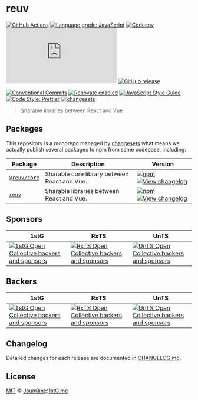 # reuv

[![GitHub Actions](https://github.com/rx-ts/reuv/workflows/CI/badge.svg)](https://github.com/rx-ts/reuv/actions/workflows/ci.yml)
[![Language grade: JavaScript](https://img.shields.io/lgtm/grade/javascript/g/rx-ts/reuv.svg?logo=lgtm&logoWidth=18)](https://lgtm.com/projects/g/rx-ts/reuv/context:javascript)
[![Codecov](https://img.shields.io/codecov/c/gh/rx-ts/reuv)](https://codecov.io/gh/rx-ts/reuv)
[![type-coverage](https://img.shields.io/badge/dynamic/json.svg?label=type-coverage&prefix=%E2%89%A5&suffix=%&query=$.typeCoverage.atLeast&uri=https%3A%2F%2Fraw.githubusercontent.com%2Frx-ts%2Freuv%2Fmain%2Fpackage.json)](https://github.com/plantain-00/type-coverage)
[![GitHub release](https://img.shields.io/github/release/rx-ts/reuv)](https://github.com/rx-ts/reuv/releases)

[![Conventional Commits](https://img.shields.io/badge/conventional%20commits-1.0.0-yellow.svg)](https://conventionalcommits.org)
[![Renovate enabled](https://img.shields.io/badge/renovate-enabled-brightgreen.svg)](https://renovatebot.com)
[![JavaScript Style Guide](https://img.shields.io/badge/code_style-standard-brightgreen.svg)](https://standardjs.com)
[![Code Style: Prettier](https://img.shields.io/badge/code_style-prettier-ff69b4.svg)](https://github.com/prettier/prettier)
[![changesets](https://img.shields.io/badge/maintained%20with-changesets-176de3.svg)](https://github.com/atlassian/changesets)

> Sharable libraries between React and Vue

## Packages

This repository is a monorepo managed by [changesets][] what means we actually publish several packages to npm from same codebase, including:

| Package                              | Description                                  | Version                                                                                                                                                                                                            |
| ------------------------------------ | -------------------------------------------- | ------------------------------------------------------------------------------------------------------------------------------------------------------------------------------------------------------------------ |
| [`@reuv/core`](/packages/@reuv/core) | Sharable core library between React and Vue. | [![npm](https://img.shields.io/npm/v/@reuv/core.svg)](https://www.npmjs.com/package/@reuv/core) [![View changelog](https://img.shields.io/badge/changelog-explore-brightgreen)](https://changelogs.xyz/@reuv/core) |
| [`reuv`](/packages/reuv)             | Sharable libraries between React and Vue.    | [![npm](https://img.shields.io/npm/v/reuv.svg)](https://www.npmjs.com/package/reuv) [![View changelog](https://img.shields.io/badge/changelog-explore-brightgreen)](https://changelogs.xyz/reuv)                   |

## Sponsors

| 1stG                                                                                                                               | RxTS                                                                                                                               | UnTS                                                                                                                               |
| ---------------------------------------------------------------------------------------------------------------------------------- | ---------------------------------------------------------------------------------------------------------------------------------- | ---------------------------------------------------------------------------------------------------------------------------------- |
| [![1stG Open Collective backers and sponsors](https://opencollective.com/1stG/organizations.svg)](https://opencollective.com/1stG) | [![RxTS Open Collective backers and sponsors](https://opencollective.com/rxts/organizations.svg)](https://opencollective.com/rxts) | [![UnTS Open Collective backers and sponsors](https://opencollective.com/unts/organizations.svg)](https://opencollective.com/unts) |

## Backers

| 1stG                                                                                                                             | RxTS                                                                                                                             | UnTS                                                                                                                             |
| -------------------------------------------------------------------------------------------------------------------------------- | -------------------------------------------------------------------------------------------------------------------------------- | -------------------------------------------------------------------------------------------------------------------------------- |
| [![1stG Open Collective backers and sponsors](https://opencollective.com/1stG/individuals.svg)](https://opencollective.com/1stG) | [![RxTS Open Collective backers and sponsors](https://opencollective.com/rxts/individuals.svg)](https://opencollective.com/rxts) | [![UnTS Open Collective backers and sponsors](https://opencollective.com/unts/individuals.svg)](https://opencollective.com/unts) |

## Changelog

Detailed changes for each release are documented in [CHANGELOG.md](./CHANGELOG.md).

## License

[MIT][] © [JounQin][]@[1stG.me][]

[1stg.me]: https://www.1stg.me
[changesets]: https://github.com/atlassian/changesets
[jounqin]: https://github.com/JounQin
[mit]: http://opensource.org/licenses/MIT
